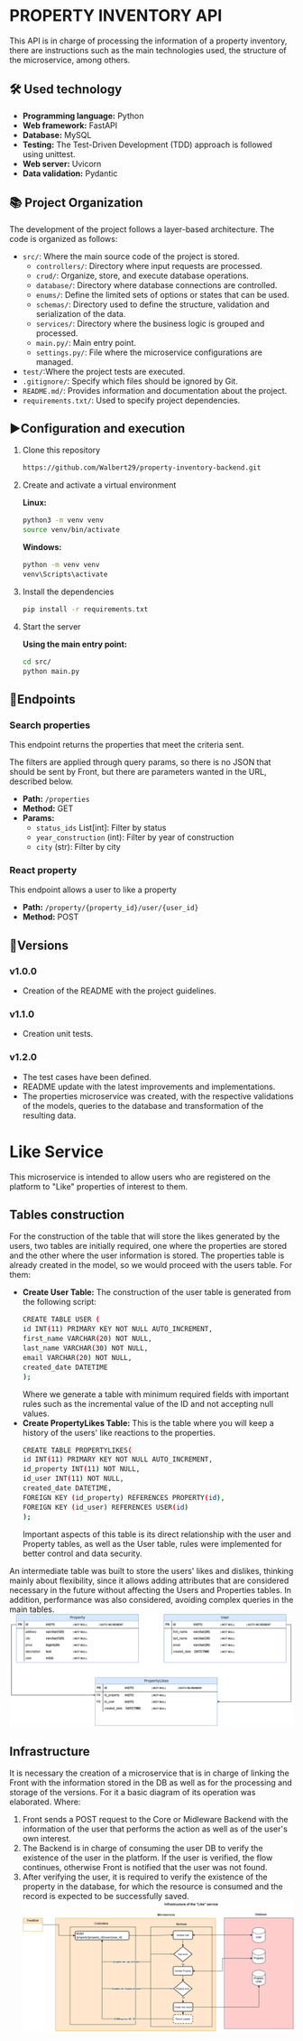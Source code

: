 # PROPERTY INVENTORY API

This API is in charge of processing the information of a property inventory, there are instructions such as the main technologies used, the structure of the microservice, among others.

## 🛠 Used technology

- **Programming language:** Python
- **Web framework:** FastAPI
- **Database:** MySQL 
- **Testing:** The Test-Driven Development (TDD) approach is followed using unittest.
- **Web server:** Uvicorn
- **Data validation:** Pydantic

## 📚 Project Organization

The development of the project follows a layer-based architecture. The code is organized as follows:

- `src/`: Where the main source code of the project is stored.
    - `controllers/`: Directory where input requests are processed.
    - `crud/`: Organize, store, and execute database operations.
    - `database/`: Directory where database connections are controlled.
    - `enums/`: Define the limited sets of options or states that can be used.
    - `schemas/`: Directory used to define the structure, validation and serialization of the data.
    - `services/`: Directory where the business logic is grouped and processed.
    - `main.py/`: Main entry point.
    - `settings.py/`: File where the microservice configurations are managed.
- `test/`:Where the project tests are executed.
- `.gitignore/`: Specify which files should be ignored by Git.
- `README.md/`: Provides information and documentation about the project.
- `requirements.txt/`: Used to specify project dependencies.

## ▶️Configuration and execution

1. Clone this repository
    ```bash
    https://github.com/Walbert29/property-inventory-backend.git
    ```
2. Create and activate a virtual environment

    **Linux:**
    
    ```bash
    python3 -m venv venv
    source venv/bin/activate
    ```

    **Windows:**

    ```bash
    python -m venv venv
    venv\Scripts\activate
    ```

3. Install the dependencies
    ```bash
    pip install -r requirements.txt
    ```
4. Start the server
    
    **Using the main entry point:**
    ```bash
    cd src/
    python main.py
    ```

## 🏁Endpoints

### **Search properties**
This endpoint returns the properties that meet the criteria sent.

The filters are applied through query params, so there is no JSON that should be sent by Front, but there are parameters wanted in the URL, described below.

- **Path:** `/properties`
- **Method:** GET
- **Params:**
    - `status_ids` List[int]: Filter by status
    - `year_construction` (int): Filter by year of construction
    - `city` (str): Filter by city

### **React property**
This endpoint allows a user to like a property
- **Path:** `/property/{property_id}/user/{user_id}`
- **Method:** POST

## 📃Versions

### v1.0.0

- Creation of the README with the project guidelines.

### v1.1.0

- Creation unit tests.

### v1.2.0

- The test cases have been defined.
- README update with the latest improvements and implementations.
- The properties microservice was created, with the respective validations of the models, queries to the database and transformation of the resulting data.

# Like Service
This microservice is intended to allow users who are registered on the platform to "Like" properties of interest to them.

## Tables construction
For the construction of the table that will store the likes generated by the users, two tables are initially required, one where the properties are stored and the other where the user information is stored.
The properties table is already created in the model, so we would proceed with the users table. For them:
- **Create User Table:**
    The construction of the user table is generated from the following script:
     ```bash
    CREATE TABLE USER (
    id INT(11) PRIMARY KEY NOT NULL AUTO_INCREMENT,
    first_name VARCHAR(20) NOT NULL,
    last_name VARCHAR(30) NOT NULL,
    email VARCHAR(20) NOT NULL,
    created_date DATETIME
    );
    ```
    Where we generate a table with minimum required fields with important rules such as the incremental value of the ID and not accepting null values.
- **Create PropertyLikes Table:**
    This is the table where you will keep a history of the users' like reactions to the properties.
     ```bash
    CREATE TABLE PROPERTYLIKES(
    id INT(11) PRIMARY KEY NOT NULL AUTO_INCREMENT,
    id_property INT(11) NOT NULL,
    id_user INT(11) NOT NULL,
    created_date DATETIME,
    FOREIGN KEY (id_property) REFERENCES PROPERTY(id),
    FOREIGN KEY (id_user) REFERENCES USER(id)
    );
    ```
    Important aspects of this table is its direct relationship with the user and Property tables, as well as the User table, rules were implemented for better control and data security.

An intermediate table was built to store the users' likes and dislikes, thinking mainly about flexibility, since it allows adding attributes that are considered necessary in the future without affecting the Users and Properties tables. In addition, performance was also considered, avoiding complex queries in the main tables.
![Diagrama ER PropertyLikes](https://raw.githubusercontent.com/Walbert29/property-inventory-backend/main/resources/ER-PropertyLikes.png)
    
## Infrastructure
It is necessary the creation of a microservice that is in charge of linking the Front with the information stored in the DB as well as for the processing and storage of the versions. For it a basic diagram of its operation was elaborated. Where:
1. Front sends a POST request to the Core or Midleware Backend with the information of the user that performs the action as well as of the user's own interest.
2. The Backend is in charge of consuming the user DB to verify the existence of the user in the platform. If the user is verified, the flow continues, otherwise Front is notified that the user was not found.
3. After verifying the user, it is required to verify the existence of the property in the database, for which the resource is consumed and the record is expected to be successfully saved.
![Infrastructure Like Services](https://raw.githubusercontent.com/Walbert29/property-inventory-backend/main/resources/StructureLikeService.png)